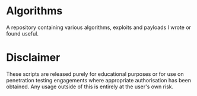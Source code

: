 # Algorithms
A repository containing various algorithms, exploits and payloads I wrote or found useful.
# Disclaimer
These scripts are released purely for educational purposes or for use on penetration testing engagements where appropriate authorisation has been obtained. Any usage outside of this is entirely at the user's own risk.
